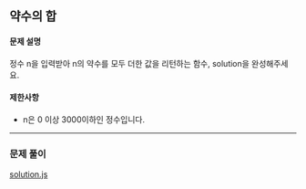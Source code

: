 ## 약수의 합

#### 문제 설명
정수 n을 입력받아 n의 약수를 모두 더한 값을 리턴하는 함수, solution을 완성해주세요.

#### 제한사항
- n은 0 이상 3000이하인 정수입니다.

***

### 문제 풀이

[solution.js](./solution.js)